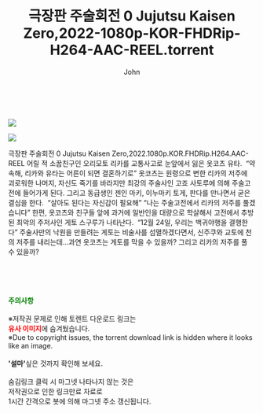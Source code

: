 ﻿---
layout: post
title:  "    극장판 주술회전 0 Jujutsu Kaisen Zero,2022-1080p-KOR-FHDRip-H264-AAC-REEL.torrent"
author: John
categories: [ 영화 ]
tags: [  ]
image: https://torrentrj55.com/uploadfile/full/b2a22be238efae0ee2aee685fe15d38335c072b5.jpg"/></p><p><img src="https://torrentrj55.com/uploadfile/full/6833ebbb1cf589999928f83acf5a90d2a1ca882f.jpg 
description: "    극장판 주술회전 0 Jujutsu Kaisen Zero,2022-1080p-KOR-FHDRip-H264-AAC-REEL torrent 정보 공유"
toc: true
toc_sticky: true
---

<br>
<p><img src="https://torrentrj55.com/uploadfile/full/b2a22be238efae0ee2aee685fe15d38335c072b5.jpg"/></p><p><img src="https://torrentrj55.com/uploadfile/full/6833ebbb1cf589999928f83acf5a90d2a1ca882f.jpg"/></p>
 극장판 주술회전 0 Jujutsu Kaisen Zero,2022.1080p.KOR.FHDRip.H264.AAC-REEL 어릴 적 소꿉친구인 오리모토 리카를 교통사고로 눈앞에서 잃은 옷코츠 유타.  “약속해, 리카와 유타는 어른이 되면 결혼하기로” 옷코츠는 원령으로 변한 리카의 저주에 괴로워한 나머지, 자신도 죽기를 바라지만 최강의 주술사인 고죠 사토루에 의해 주술고전에 들어가게 된다. 그리고 동급생인 젠인 마키, 이누마키 토게, 판다를 만나면서 굳은 결심을 한다.  “살아도 된다는 자신감이 필요해” “나는 주술고전에서 리카의 저주를 풀겠습니다” 한편, 옷코츠와 친구들 앞에 과거에 일반인을 대량으로 학살해서 고전에서 추방된 최악의 주저사인 게토 스구루가 나타난다.  “12월 24일, 우리는 백귀야행을 결행한다” 주술사만의 낙원을 만들려는 게토는 비술사를 섬멸하겠다면서, 신주쿠와 교토에 천의 저주를 내리는데…과연 옷코츠는 게토를 막을 수 있을까? 그리고 리카의 저주를 풀 수 있을까? 
    
<br><br><br>
<p data-ke-size="size16"><b><span style="color: green;">주의사항</span></b><br /><br />※저작권 문제로 인해 토렌트 다운로드 링크는<br /><b><span style="color: red;">유사 이미지</span></b>에 숨겨뒀습니다.<br />※Due to copyright issues, the torrent download link is hidden where it looks like an image.<br /><br /><b>'설마'</b>싶은 것까지 확인해 보세요.<br /><br />숨김링크 클릭 시 마그넷 나타나지 않는 것은<br />저작권으로 인한 링크만료 자료로<br />1시간 간격으로 봇에 의해 마그넷 주소 갱신됩니다.</p>
